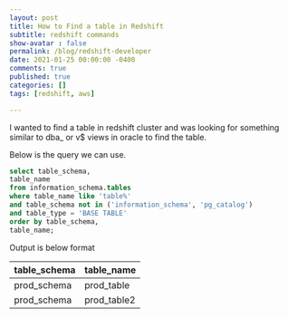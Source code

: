 ```yaml
---
layout: post
title: How to Find a table in Redshift
subtitle: redshift commands
show-avatar : false
permalink: /blog/redshift-developer
date: 2021-01-25 00:00:00 -0400
comments: true
published: true
categories: []
tags: [redshift, aws]

---
```


I wanted to find a table in redshift cluster and was looking for something similar to dba_ or v$ views in oracle to find the table.

Below is the query we can use.


```sql
select table_schema,
table_name
from information_schema.tables
where table_name like 'table%'
and table_schema not in ('information_schema', 'pg_catalog')
and table_type = 'BASE TABLE'
order by table_schema,
table_name;
```

Output is below format

|**table_schema**|**table_name**|
-------  |------------- 
|prod_schema|	prod_table|
|prod_schema|	prod_table2|